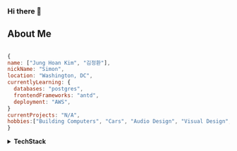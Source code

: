 <link rel="stylesheet" href="https://cdn.jsdelivr.net/gh/devicons/devicon@v2.15.1/devicon.min.css">

### Hi there 👋
<h2>About Me</h2>

```js

{
name: ["Jung Hoan Kim", "김정환"],
nickName: "Simon",
location: "Washington, DC",
currentlyLearning: {
  databases: "postgres",
  frontendFrameworks: "antd",
  deployment: "AWS",
}
currentProjects: "N/A",
hobbies:["Building Computers", "Cars", "Audio Design", "Visual Design", "Games / Game design"]
}
```
<p>
<details>
  <summary><b>TechStack</b></summary>
  ![JavaScript](https://img.shields.io/badge/javascript-%23323330.svg?style=for-the-badge&logo=javascript&logoColor=%23F7DF1E);
  ![TypeScript](https://img.shields.io/badge/typescript-%23007ACC.svg?style=for-the-badge&logo=typescript&logoColor=white);
  ![React](https://img.shields.io/badge/react-%2320232a.svg?style=for-the-badge&logo=react&logoColor=%2361DAFB);
  ![NodeJS](https://img.shields.io/badge/node.js-6DA55F?style=for-the-badge&logo=node.js&logoColor=white);
  ![Express.js](https://img.shields.io/badge/express.js-%23404d59.svg?style=for-the-badge&logo=express&logoColor=%2361DAFB);
  ![Postman](https://img.shields.io/badge/Postman-FF6C37?style=for-the-badge&logo=postman&logoColor=white);
  ![MongoDB](https://img.shields.io/badge/MongoDB-%234ea94b.svg?style=for-the-badge&logo=mongodb&logoColor=white);
  ![Vite](https://img.shields.io/badge/vite-%23646CFF.svg?style=for-the-badge&logo=vite&logoColor=white);
  ![SASS](https://img.shields.io/badge/SASS-hotpink.svg?style=for-the-badge&logo=SASS&logoColor=white);
  ![TailwindCSS](https://img.shields.io/badge/tailwindcss-%2338B2AC.svg?style=for-the-badge&logo=tailwind-css&logoColor=white);
  ![HTML5](https://img.shields.io/badge/html5-%23E34F26.svg?style=for-the-badge&logo=html5&logoColor=white);
  ![Git](https://img.shields.io/badge/git-%23F05033.svg?style=for-the-badge&logo=git&logoColor=white);
  ![NPM](https://img.shields.io/badge/NPM-%23CB3837.svg?style=for-the-badge&logo=npm&logoColor=white);
  ![ESLint](https://img.shields.io/badge/ESLint-4B3263?style=for-the-badge&logo=eslint&logoColor=white);
  ![Jest](https://img.shields.io/badge/-jest-%23C21325?style=for-the-badge&logo=jest&logoColor=white);
</p>
</details>
<!-- 
when I have articles written out add a link to that here
-->

<!--
**kjunghoan/kjunghoan** is a ✨ _special_ ✨ repository because its `README.md` (this file) appears on your GitHub profile.

Here are some ideas to get you started:

- 🔭 I’m currently working on ...
- 🌱 I’m currently learning ...
- 👯 I’m looking to collaborate on ...
- 🤔 I’m looking for help with ...
- 💬 Ask me about ...
- 📫 How to reach me: ...
- 😄 Pronouns: ...
- ⚡ Fun fact: ...
-->
